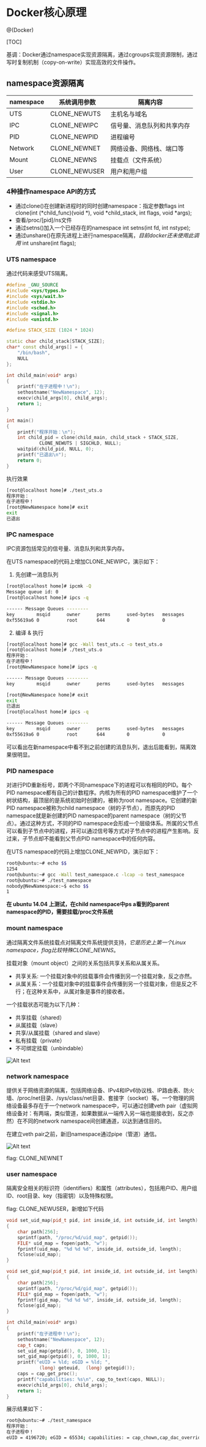 # Docker核心原理

@(Docker)


[TOC]

基调：Docker通过namespace实现资源隔离，通过cgroups实现资源限制，通过写时复制机制（copy-on-write）实现高效的文件操作。

## namespace资源隔离
|namespace|系统调用参数|隔离内容|
|--|--|--|
|UTS|CLONE_NEWUTS|主机名与域名|
|IPC|CLONE_NEWIPC|信号量、消息队列和共享内存|
|PID|CLONE_NEWPID|进程编号|
|Network|CLONE_NEWNET|网络设备、网络栈、端口等|
|Mount|CLONE_NEWNS|挂载点（文件系统）|
|User|CLONE_NEWUSER|用户和用户组|

### 4种操作namespace API的方式
* 通过clone()在创建新进程时的同时创建namespace：指定参数flags
int clone(int (*child_func)(void *), void *child_stack, int flags, void *args);
* 查看/proc/[pid]/ns文件
* 通过setns()加入一个已经存在的namespace
int setns(int fd, int nstype);
* 通过unshare()在原先进程上进行namespace隔离，*目前docker还未使用此调用*
int unshare(int flags);

### UTS namespace
通过代码来感受UTS隔离。
``` cpp
#define _GNU_SOURCE
#include <sys/types.h>
#include <sys/wait.h>
#include <stdio.h>
#include <sched.h>
#include <signal.h>
#include <unistd.h>

#define STACK_SIZE (1024 * 1024)

static char child_stack[STACK_SIZE];
char* const child_args[] = {
    "/bin/bash",
    NULL
};

int child_main(void* args)
{
    printf("在子进程中！\n");
    sethostname("NewNamespace", 12);
    execv(child_args[0], child_args);
    return 1;
}

int main()
{
    printf("程序开始：\n");
    int child_pid = clone(child_main, child_stack + STACK_SIZE,
            CLONE_NEWUTS | SIGCHLD, NULL);
    waitpid(child_pid, NULL, 0);
    printf("已退出\n");
    return 0;
}
```

执行效果
``` bash
[root@localhost home]# ./test_uts.o 
程序开始：
在子进程中！
[root@NewNamespace home]# exit
exit
已退出
```

### IPC namespace
IPC资源包括常见的信号量、消息队列和共享内存。

在UTS namespace的代码上增加CLONE_NEWIPC，演示如下：
1. 先创建一消息队列
``` bash
[root@localhost home]# ipcmk -Q
Message queue id: 0
[root@localhost home]# ipcs -q

------ Message Queues --------
key        msqid      owner      perms      used-bytes   messages    
0xf55619a6 0          root       644        0            0 
```

2. 编译 & 执行
``` bash
[root@localhost home]# gcc -Wall test_uts.c -o test_uts.o
[root@localhost home]# ./test_uts.o 
程序开始：
在子进程中！
[root@NewNamespace home]# ipcs -q

------ Message Queues --------
key        msqid      owner      perms      used-bytes   messages    

[root@NewNamespace home]# exit
exit
已退出
[root@localhost home]# ipcs -q

------ Message Queues --------
key        msqid      owner      perms      used-bytes   messages    
0xf55619a6 0          root       644        0            0  
```

可以看出在新namespace中看不到之前创建的消息队列，退出后能看到，隔离效果很明显。

### PID namespace

对进行PID重新标号，即两个不同namespace下的进程可以有相同的PID。每个PID namespace都有自己的计数程序。内核为所有的PID namespace维护了一个树状结构，最顶层的是系统初始时创建的，被称为root namespace。它创建的新PID namespace被称为child namespace（树的子节点），而原先的PID namespace就是新创建的PID namespace的parent namespace（树的父节点）。通过这种方式，不同的PID namespace会形成一个层级体系。所属的父节点可以看到子节点中的进程，并可以通过信号等方式对子节点中的进程产生影响。反过来，子节点却不能看到父节点PID namespace中的任何内容。

在UTS namespace的代码上增加CLONE_NEWPID，演示如下：
``` bash
root@ubuntu:~# echo $$
1254
root@ubuntu:~# gcc -Wall test_namespace.c -lcap -o test_namespace 
root@ubuntu:~# ./test_namespace 
nobody@NewNamespace:~$ echo $$
1
```

**在 ubuntu 14.04 上测试，在child namespace中ps a看到的parent namespace的PID，需要挂载/proc文件系统**

### mount namespace

通过隔离文件系统挂载点对隔离文件系统提供支持，*它是历史上第一个Linux namespace，flag比较特殊CLONE_NEWNS*。

挂载对象（mount object）之间的关系包括共享关系和从属关系。

* 共享关系: 一个挂载对象中的挂载事件会传播到另一个挂载对象，反之亦然。
* 从属关系：一个挂载对象中的挂载事件会传播到另一个挂载对象，但是反之不行；在这种关系中，从属对象是事件的接收者。

一个挂载状态可能为以下几种：
* 共享挂载（shared）
* 从属挂载（slave）
* 共享/从属挂载（shared and slave）
* 私有挂载（private）
* 不可绑定挂载（unbindable）

![Alt text](./mount-namespace.png)

### network namespace

提供关于网络资源的隔离，包括网络设备、IPv4和IPv6协议栈、IP路由表、防火墙、/proc/net目录、/sys/class/net目录、套接字（socket）等。一个物理的网络设备最多存在于一个network namespace中，可以通过创建veth pair（虚拟网络设备对：有两端，类似管道，如果数据从一端传入另一端也能接收到，反之亦然）在不同的network namespace间创建通道，以达到通信目的。

在建立veth pair之前，新旧namespace通过pipe（管道）通信。

![Alt text](./network.png)

flag: CLONE_NEWNET

### user namespace

隔离安全相关的标识符（identifiers）和属性（attributes），包括用户ID、用户组ID、root目录、key（指密钥）以及特殊权限。

flag: CLONE_NEWUSER，新增如下代码

``` cpp
void set_uid_map(pid_t pid, int inside_id, int outside_id, int length)
{
    char path[256];
    sprintf(path, "/proc/%d/uid_map", getpid());
    FILE* uid_map = fopen(path, "w");
    fprintf(uid_map, "%d %d %d", inside_id, outside_id, length);
    fclose(uid_map);
}

void set_gid_map(pid_t pid, int inside_id, int outside_id, int length)
{
    char path[256];
    sprintf(path, "/proc/%d/gid_map", getpid());
    FILE* gid_map = fopen(path, "w");
    fprintf(gid_map, "%d %d %d", inside_id, outside_id, length);
    fclose(gid_map);
}

int child_main(void* args)
{
    printf("在子进程中！\n");
    sethostname("NewNamespace", 12);
    cap_t caps;
    set_uid_map(getpid(), 0, 1000, 1);
    set_gid_map(getpid(), 0, 1000, 1);
    printf("eUID = %ld; eGID = %ld; ",
            (long) geteuid,  (long) getegid());
    caps = cap_get_proc();
    printf("capabilities: %s\n", cap_to_text(caps, NULL));
    execv(child_args[0], child_args);
    return 1;
}
```

展示结果如下：

``` bash
root@ubuntu:~# ./test_namespace 
程序开始：
在子进程中！
eUID = 4196720; eGID = 65534; capabilities: = cap_chown,cap_dac_override,cap_dac_read_search,cap_fowner,cap_fsetid,cap_kill,cap_setgid,cap_setuid,cap_setpcap,cap_linux_immutable,cap_net_bind_service,cap_net_broadcast,cap_net_admin,cap_net_raw,cap_ipc_lock,cap_ipc_owner,cap_sys_module,cap_sys_rawio,cap_sys_chroot,cap_sys_ptrace,cap_sys_pacct,cap_sys_admin,cap_sys_boot,cap_sys_nice,cap_sys_resource,cap_sys_time,cap_sys_tty_config,cap_mknod,cap_lease,cap_audit_write,cap_audit_control,cap_setfcap,cap_mac_override,cap_mac_admin,cap_syslog,cap_wake_alarm,cap_block_suspend,37+ep
```